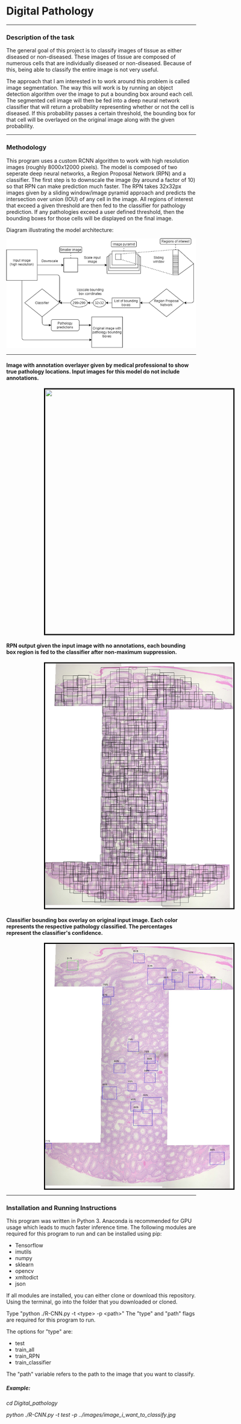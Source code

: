 # Digital Pathology

---

### Description of the task

The general goal of this project is to classify images of tissue as either diseased or non-diseased. These images of tissue are composed of numerous cells that are individually diseased or non-diseased. Because of this, being able to classify the entire image is not very useful. 

The approach that I am interested in to work around this problem is called image segmentation. The way this will work is by running an object detection algorithm over the image to put a bounding box around each cell. The segmented cell image will then be fed into a deep neural network classifier that will return a probability representing whether or not the cell is diseased. If this probability passes a certain threshold, the bounding box for that cell will be overlayed on the original image along with the given probability.

---

### Methodology 

This program uses a custom RCNN algorithm to work with high resolution images (roughly 8000x12000 pixels). The model is composed of two seperate deep neural networks, a Region Proposal Network (RPN) and a classifier. The first step is to downscale the image (by around a factor of 10) so that RPN can make prediction much faster. The RPN takes 32x32px images given by a sliding window/image pyramid approach and predicts the intersection over union (IOU) of any cell in the image. All regions of interest that exceed a given threshold are then fed to the classifier for pathology prediction. If any pathologies exceed a user defined threshold, then the bounding boxes for those cells will be displayed on the final image.

Diagram illustrating  the model architecture:

![Architecture Diagram](Architecture_Diagram.png)

---

#### Image with annotation overlayer given by medical professional to show true pathology locations. Input images for this model do not include annotations.
<img src="diseased_dots_0002.jpg" width="500" height="650" style="border:3px solid black;vertical-align:middle;margin:0px 100px;">

#### RPN output given the input image with no annotations, each bounding box region is fed to the classifier after non-maximum suppression.
<img src="RPN_Prediction.jpg"  width="500" height="650" style="border:3px solid black;vertical-align:middle;margin:0px 100px;">

#### Classifier bounding box overlay on original input image. Each color represents the respective pathology classified. The percentages represent the classifier's confidence.
<img src="Classifier_Prediction.jpg"  width="500" height="650" style="border:3px solid black;vertical-align:middle;margin:0px 100px;">

---

### Installation and Running Instructions

This program was written in Python 3.
Anaconda is recommended for GPU usage which leads to much faster inference time.
The following modules are required for this program to run and can be installed using pip:

* Tensorflow
* imutils
* numpy
* sklearn
* opencv
* xmltodict
* json


If all modules are installed, you can either clone or download this repository.
Using the terminal, go into the folder that you downloaded or cloned.

Type "python ./R-CNN.py -t \<type> -p \<path>"
The "type" and "path" flags are required for this program to run. 

The options for "type" are: 
* test
* train_all
* train_RPN
* train_classifier

The "path" variable refers to the path to the image that you want to classify.

##### *Example:*
*cd Digital_pathology*

*python ./R-CNN.py -t test -p ../images/image_i_want_to_classify.jpg*